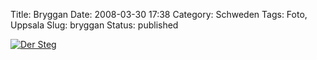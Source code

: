 Title: Bryggan
Date: 2008-03-30 17:38
Category: Schweden
Tags: Foto, Uppsala
Slug: bryggan
Status: published

[![Der
Steg](/pic/bryggaunder_s.jpg "Der Steg")](/pic/bryggaunder_l.jpg)

